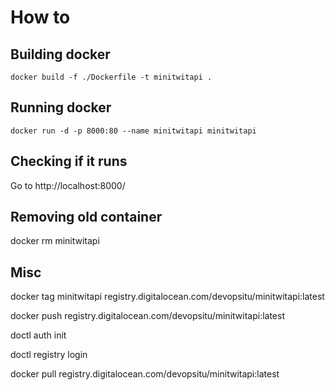 # How to

## Building docker

```
docker build -f ./Dockerfile -t minitwitapi .
```

## Running docker

```
docker run -d -p 8000:80 --name minitwitapi minitwitapi
```

## Checking if it runs

Go to http://localhost:8000/

## Removing old container

docker rm minitwitapi

## Misc

docker tag minitwitapi registry.digitalocean.com/devopsitu/minitwitapi:latest

docker push registry.digitalocean.com/devopsitu/minitwitapi:latest

doctl auth init

doctl registry login

docker pull registry.digitalocean.com/devopsitu/minitwitapi:latest
